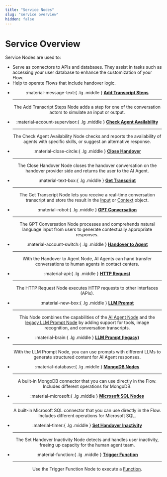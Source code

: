 ```yaml
---
title: "Service Nodes" 
slug: "service overview" 
hidden: false 
---
```


# Service Overview

Service Nodes are used to:

- Serve as connectors to APIs and databases. They assist in tasks such as accessing your user database to enhance the customization of your Flow.
- Help to operate Flows that include handover logic.

<div class="grid cards" style="text-align: center;" markdown>

-   :material-message-text:{ .lg .middle } __[Add Transcript Steps](add-transcript-steps.md)__

    ---

    The Add Transcript Steps Node adds a step for one of the conversation actors to simulate an input or output.

-   :material-account-supervisor:{ .lg .middle } __[Check Agent Availability](check-agent-availability.md)__

    ---

    The Check Agent Availability Node checks and reports the availability of agents with specific skills, or suggest an alternative response.

-   :material-close-circle:{ .lg .middle } __[Close Handover](close-handover.md)__

    ---

    The Close Handover Node closes the handover conversation on the handover provider side and returns the user to the AI Agent.

-   :material-text-box:{ .lg .middle } __[Get Transcript](get-transcript.md)__

    ---

    The Get Transcript Node lets you receive a real-time conversation transcript and store the result in the [Input](../../../test/interaction-panel/input.md) or [Context](../../../test/interaction-panel/context.md) object.

-   :material-robot:{ .lg .middle } __[GPT Conversation](gpt-conversation.md)__

    ---

    The GPT Conversation Node processes and comprehends natural language input from users to generate contextually appropriate responses.

-   :material-account-switch:{ .lg .middle } __[Handover to Agent](handover-to-agent.md)__

    ---

    With the Handover to Agent Node, AI Agents can hand transfer conversations to human agents in contact centers.

-   :material-api:{ .lg .middle } __[HTTP Request](http-request.md)__

    ---

    The HTTP Request Node executes HTTP requests to other interfaces (APIs).

-   :material-new-box:{ .lg .middle } __[LLM Prompt](llm-prompt-legacy.md)__

    ---

    This Node combines the capabilities of the [AI Agent Node](../ai/ai-agent.md) and the [legacy LLM Prompt Node](llm-prompt-legacy.md) by adding support for tools, image recognition, and conversation transcripts.

-   :material-brain:{ .lg .middle } __[LLM Prompt (legacy)](llm-prompt-legacy.md)__

    ---

    With the LLM Prompt Node, you can use prompts with different LLMs to generate structured content for AI Agent responses.

-   :material-database:{ .lg .middle } __[MongoDB Nodes](mongo-db.md)__

    ---

    A built-in MongoDB connector that you can use directly in the Flow. Includes different operations for MongoDB.

-   :material-microsoft:{ .lg .middle } __[Microsoft SQL Nodes](ms-sql.md)__

    ---

    A built-in Microsoft SQL connector that you can use directly in the Flow. Includes different operations for Microsoft SQL.

-   :material-timer:{ .lg .middle } __[Set Handover Inactivity](set-handover-inactivity.md)__

    ---

    The Set Handover Inactivity Node detects and handles user inactivity, freeing up capacity for the human agent team.

-   :material-function:{ .lg .middle } __[Trigger Function](trigger-function.md)__

    ---

    Use the Trigger Function Node to execute a [Function](../../../build/functions.md).

</div>
